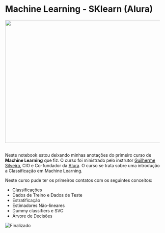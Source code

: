 # Machine Learning - SKlearn (Alura)

<div align="center">
<img src="https://jmvstream.com/wp-content/uploads/2023/06/Machine-Learning.jpeg" width="650" height="400">
</div>
<br>

Neste notebook estou deixando minhas anotações do primeiro curso de **Machine Learning** que fiz. O curso foi ministrado pelo instrutor [Guilherme Silveira](https://www.linkedin.com/in/guilhermeazevedosilveira/?originalSubdomain=br), CIO e Co-fundador da [Alura](https://www.alura.com.br). O curso se trata sobre uma introdução a Classificação em Machine Learning.

Neste curso pude ter os primeiros contatos com os seguintes conceitos:

- Classificações
- Dados de Treino e Dados de Teste
- Estratificação
- Estimadores Não-lineares
- Dummy classifiers e SVC
- Árvore de Decisões

![Finalizado](http://img.shields.io/static/v1?label=STATUS&message=FINALIZADO&color=GREEN&style=for-the-badge)
